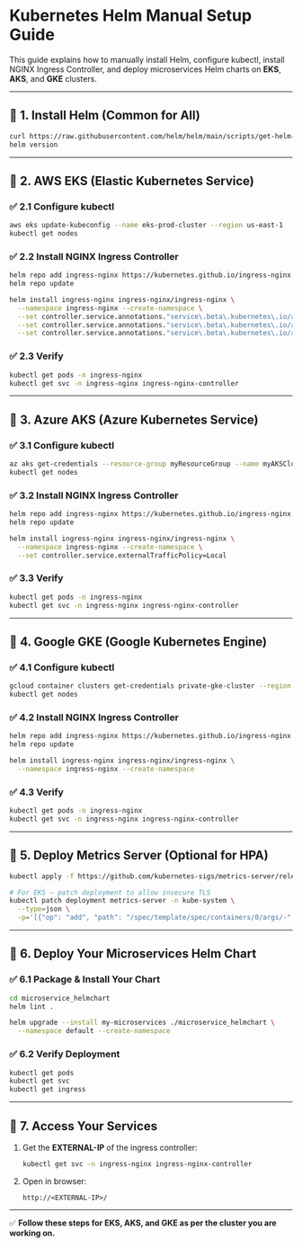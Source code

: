 # Kubernetes Helm Manual Setup Guide

This guide explains how to manually install Helm, configure kubectl, install NGINX Ingress Controller, and deploy microservices Helm charts on **EKS**, **AKS**, and **GKE** clusters.

---

## 📌 1. Install Helm (Common for All)

```bash
curl https://raw.githubusercontent.com/helm/helm/main/scripts/get-helm-3 | bash
helm version
```

---

## 📌 2. AWS EKS (Elastic Kubernetes Service)

### ✅ 2.1 Configure kubectl

```bash
aws eks update-kubeconfig --name eks-prod-cluster --region us-east-1
kubectl get nodes
```

### ✅ 2.2 Install NGINX Ingress Controller

```bash
helm repo add ingress-nginx https://kubernetes.github.io/ingress-nginx
helm repo update

helm install ingress-nginx ingress-nginx/ingress-nginx \
  --namespace ingress-nginx --create-namespace \
  --set controller.service.annotations."service\.beta\.kubernetes\.io/aws-load-balancer-type"="nlb" \
  --set controller.service.annotations."service\.beta\.kubernetes\.io/aws-load-balancer-scheme"="internet-facing" \
  --set controller.service.annotations."service\.beta\.kubernetes\.io/aws-load-balancer-nlb-target-type"="ip"
```

### ✅ 2.3 Verify

```bash
kubectl get pods -n ingress-nginx
kubectl get svc -n ingress-nginx ingress-nginx-controller
```

---

## 📌 3. Azure AKS (Azure Kubernetes Service)

### ✅ 3.1 Configure kubectl

```bash
az aks get-credentials --resource-group myResourceGroup --name myAKSCluster --overwrite-existing
kubectl get nodes
```

### ✅ 3.2 Install NGINX Ingress Controller

```bash
helm repo add ingress-nginx https://kubernetes.github.io/ingress-nginx
helm repo update

helm install ingress-nginx ingress-nginx/ingress-nginx \
  --namespace ingress-nginx --create-namespace \
  --set controller.service.externalTrafficPolicy=Local
```

### ✅ 3.3 Verify

```bash
kubectl get pods -n ingress-nginx
kubectl get svc -n ingress-nginx ingress-nginx-controller
```

---

## 📌 4. Google GKE (Google Kubernetes Engine)

### ✅ 4.1 Configure kubectl

```bash
gcloud container clusters get-credentials private-gke-cluster --region us-central1 --project pavan-tf-project
kubectl get nodes
```

### ✅ 4.2 Install NGINX Ingress Controller

```bash
helm repo add ingress-nginx https://kubernetes.github.io/ingress-nginx
helm repo update

helm install ingress-nginx ingress-nginx/ingress-nginx \
  --namespace ingress-nginx --create-namespace
```

### ✅ 4.3 Verify

```bash
kubectl get pods -n ingress-nginx
kubectl get svc -n ingress-nginx ingress-nginx-controller
```

---

## 📌 5. Deploy Metrics Server (Optional for HPA)

```bash
kubectl apply -f https://github.com/kubernetes-sigs/metrics-server/releases/latest/download/components.yaml

# For EKS – patch deployment to allow insecure TLS
kubectl patch deployment metrics-server -n kube-system \
  --type=json \
  -p='[{"op": "add", "path": "/spec/template/spec/containers/0/args/-", "value": "--kubelet-insecure-tls"}]'
```

---

## 📌 6. Deploy Your Microservices Helm Chart

### ✅ 6.1 Package & Install Your Chart

```bash
cd microservice_helmchart
helm lint .

helm upgrade --install my-microservices ./microservice_helmchart \
  --namespace default --create-namespace
```

### ✅ 6.2 Verify Deployment

```bash
kubectl get pods
kubectl get svc
kubectl get ingress
```

---

## 📌 7. Access Your Services

1. Get the **EXTERNAL-IP** of the ingress controller:

   ```bash
   kubectl get svc -n ingress-nginx ingress-nginx-controller
   ```
2. Open in browser:

   ```
   http://<EXTERNAL-IP>/
   ```

---

✅ **Follow these steps for EKS, AKS, and GKE as per the cluster you are working on.**
